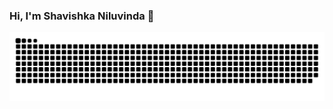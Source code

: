 ### Hi, I'm Shavishka Niluvinda 👋


![snake gif](https://github.com/Shavishka/Shavishka/blob/output/github-contribution-grid-snake-dark.svg)


<!---  ### My stats ⭐

<div align="center">
<img alt="Maksym's GitHub stats" src="https://github-readme-stats.vercel.app/api?username=Shavishka&show_icons=true&theme=transparent"/>
<img alt="Top langs" src="https://github-readme-stats.vercel.app/api/top-langs/?username=Shavishka&layout=compact&&langs_count=8"/>
</div>
---> 
